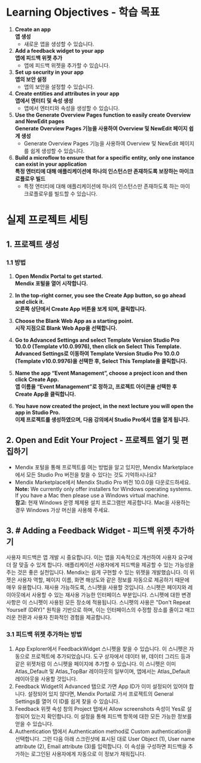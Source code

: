 # Learning Objectives - 학습 목표
1. **Create an app**  
   **앱 생성**  
   - 새로운 앱을 생성할 수 있습니다.
2. **Add a feedback widget to your app**  
   **앱에 피드백 위젯 추가**  
   - 앱에 피드백 위젯을 추가할 수 있습니다.
3. **Set up security in your app**  
   **앱의 보안 설정**  
   - 앱의 보안을 설정할 수 있습니다.
4. **Create entities and attributes in your app**  
   **앱에서 엔터티 및 속성 생성**  
   - 앱에서 엔터티와 속성을 생성할 수 있습니다.
5. **Use the Generate Overview Pages function to easily create Overview and NewEdit pages**  
   **Generate Overview Pages 기능을 사용하여 Overview 및 NewEdit 페이지 쉽게 생성**  
   - Generate Overview Pages 기능을 사용하여 Overview 및 NewEdit 페이지를 쉽게 생성할 수 있습니다.
6. **Build a microflow to ensure that for a specific entity, only one instance can exist in your application**  
   **특정 엔터티에 대해 애플리케이션에 하나의 인스턴스만 존재하도록 보장하는 마이크로플로우 빌드**  
   - 특정 엔터티에 대해 애플리케이션에 하나의 인스턴스만 존재하도록 하는 마이크로플로우를 빌드할 수 있습니다.

# 실제 프로젝트 세팅
## 1. 프로젝트 생성
### 1.1 방법
1. **Open Mendix Portal to get started.**  
   **Mendix 포털을 열어 시작합니다.**

2. **In the top-right corner, you see the Create App button, so go ahead and click it.**  
   **오른쪽 상단에서 Create App 버튼을 보게 되며, 클릭합니다.**

3. **Choose the Blank Web App as a starting point.**  
   **시작 지점으로 Blank Web App을 선택합니다.**

4. **Go to Advanced Settings and select Template Version Studio Pro 10.0.0 (Template v10.0.9976), then click on Select This Template.**  
   **Advanced Settings로 이동하여 Template Version Studio Pro 10.0.0 (Template v10.0.9976)을 선택한 후, Select This Template을 클릭합니다.**

5. **Name the app “Event Management”, choose a project icon and then click Create App.**  
   **앱 이름을 “Event Management”로 정하고, 프로젝트 아이콘을 선택한 후 Create App을 클릭합니다.**

6. **You have now created the project, in the next lecture you will open the app in Studio Pro.**  
   **이제 프로젝트를 생성하였으며, 다음 강의에서 Studio Pro에서 앱을 열게 됩니다.**

## 2. Open and Edit Your Project - 프로젝트 열기 및 편집하기
- Mendix 포털을 통해 프로젝트를 여는 방법을 알고 있지만, Mendix Marketplace에서 모든 Studio Pro 버전을 찾을 수 있다는 것도 기억하시나요?
- Mendix Marketplace에서 Mendix Studio Pro 버전 10.0.0을 다운로드하세요.
**Note:** We currently only offer installers for Windows operating systems. If you have a Mac then please use a Windows virtual machine.  
**참고:** 현재 Windows 운영 체제용 설치 프로그램만 제공합니다. Mac을 사용하는 경우 Windows 가상 머신을 사용해 주세요.


## 3. # Adding a Feedback Widget - 피드백 위젯 추가하기
사용자 피드백은 앱 개발 시 중요합니다. 이는 앱을 지속적으로 개선하여 사용자 요구에 더 잘 맞출 수 있게 합니다. 애플리케이션 사용자에게 피드백을 제공할 수 있는 가능성을 주는 것은 좋은 실천입니다. Mendix는 쉽게 구현할 수 있는 위젯을 개발했습니다. 이 위젯은 사용자 역할, 페이지 이름, 화면 해상도와 같은 정보를 자동으로 제공하기 때문에 매우 유용합니다.
재사용 가능하도록, 스니펫을 사용할 것입니다. 스니펫은 페이지와 레이아웃에서 사용할 수 있는 재사용 가능한 인터페이스 부분입니다. 스니펫에 대한 변경 사항은 이 스니펫이 사용된 모든 장소에 적용됩니다. 스니펫의 사용은 "Don't Repeat Yourself (DRY)" 원칙을 기반으로 하며, 이는 인터페이스의 수정할 장소를 줄이고 매끄러운 전환과 사용자 친화적인 경험을 제공합니다.
### 3.1 피드백 위젯 추가하는 방법
1. App Explorer에서 FeedbackWidget 스니펫을 찾을 수 있습니다. 이 스니펫은 자동으로 프로젝트에 추가되었습니다. 도구 상자에서 데이터 뷰, 데이터 그리드 등과 같은 위젯처럼 이 스니펫을 페이지에 추가할 수 있습니다. 이 스니펫은 이미 Atlas_Default 및 Atlas_TopBar 레이아웃의 일부이며, 앱에서는 Atlas_Default 레이아웃을 사용할 것입니다.
2. Feedback Widget의 Advanced 탭으로 가면 App ID가 이미 설정되어 있어야 합니다. 설정되어 있지 않다면, Mendix Portal로 가서 프로젝트의 General Settings를 열어 이 ID를 쉽게 찾을 수 있습니다.
3. Feedback 위젯 속성 창의 Project 탭에서 Allow screenshots 속성이 Yes로 설정되어 있는지 확인합니다. 이 설정을 통해 피드백 항목에 대한 모든 가능한 정보를 얻을 수 있습니다.
4. Authentication 탭에서 Authentication method로 Custom authentication을 선택합니다. 그런 다음 아래 스크린샷에 표시된 대로 User Object (1), User name attribute (2), Email attribute (3)를 입력합니다. 이 속성을 구성하면 피드백을 추가하는 로그인된 사용자에게 자동으로 이 정보가 채워집니다.

